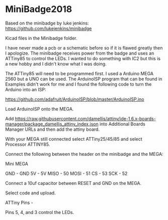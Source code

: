 # MiniBadge2018

Based on the minibadge by luke jenkins: https://github.com/lukejenkins/minibadge


Kicad files in the Minibadge folder.

I have never made a pcb or a schematic before so if it is flawed greatly then I apologize.  The minibadge receives power from the badge and uses an ATTiny85 to control the LEDs. I wanted to do something with IC2 but this is a new hobby and I didn't know what I was doing. 

The ATTiny85 will need to be programmed first. I used a Arduino MEGA 2560 but a UNO can be used. The ArduinoISP program that can be found in Examples didn't work for me and I found the following code to turn the Arduino into an ISP: 

https://github.com/adafruit/ArduinoISP/blob/master/ArduinoISP.ino

Load ArduinoISP onto the MEGA.

Add https://raw.githubusercontent.com/damellis/attiny/ide-1.6.x-boards-manager/package_damellis_attiny_index.json into Additional Boards Manager URLs and then add the attiny board.

With your MEGA still connected select ATTiny25/45/85 and select Processor ATTINY85.

Connect the following between the header on the minibadge and the MEGA:

Mini		MEGA

GND	-	GND
5V 	-	5V
MISO	-	50
MOSI	-	51
CS	-	53
SCK	-	52

Connect a 10uf capacitor between RESET and GND on the MEGA.

Select code and upload.

ATTiny Pins -

Pins 5, 4, and 3 control the LEDs.
